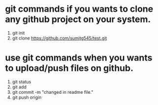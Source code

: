 # git commands if you wants to clone any github project on your system.
1. git init
2. git clone https://github.com/sumitg545/test.git



#  use git commands when you wants to upload/push files on github.

1. git status
2. git add
3. git commit -m "changed in readme file."
4. git push origin 
